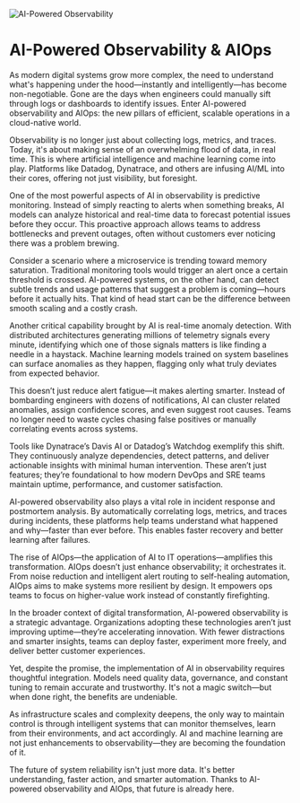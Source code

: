 ![AI-Powered Observability](https://cdn.prod.website-files.com/6270e8022b05abb840d27d6f/67485fd9e04045b2dda9493e_transforming-business-kpis-with-ai-powered-mobile-observability.png)

# AI-Powered Observability & AIOps

As modern digital systems grow more complex, the need to understand what's happening under the hood—instantly and intelligently—has become non-negotiable. Gone are the days when engineers could manually sift through logs or dashboards to identify issues. Enter AI-powered observability and AIOps: the new pillars of efficient, scalable operations in a cloud-native world.

Observability is no longer just about collecting logs, metrics, and traces. Today, it's about making sense of an overwhelming flood of data, in real time. This is where artificial intelligence and machine learning come into play. Platforms like Datadog, Dynatrace, and others are infusing AI/ML into their cores, offering not just visibility, but foresight.

One of the most powerful aspects of AI in observability is predictive monitoring. Instead of simply reacting to alerts when something breaks, AI models can analyze historical and real-time data to forecast potential issues before they occur. This proactive approach allows teams to address bottlenecks and prevent outages, often without customers ever noticing there was a problem brewing.

Consider a scenario where a microservice is trending toward memory saturation. Traditional monitoring tools would trigger an alert once a certain threshold is crossed. AI-powered systems, on the other hand, can detect subtle trends and usage patterns that suggest a problem is coming—hours before it actually hits. That kind of head start can be the difference between smooth scaling and a costly crash.

Another critical capability brought by AI is real-time anomaly detection. With distributed architectures generating millions of telemetry signals every minute, identifying which one of those signals matters is like finding a needle in a haystack. Machine learning models trained on system baselines can surface anomalies as they happen, flagging only what truly deviates from expected behavior.

This doesn’t just reduce alert fatigue—it makes alerting smarter. Instead of bombarding engineers with dozens of notifications, AI can cluster related anomalies, assign confidence scores, and even suggest root causes. Teams no longer need to waste cycles chasing false positives or manually correlating events across systems.

Tools like Dynatrace’s Davis AI or Datadog’s Watchdog exemplify this shift. They continuously analyze dependencies, detect patterns, and deliver actionable insights with minimal human intervention. These aren’t just features; they’re foundational to how modern DevOps and SRE teams maintain uptime, performance, and customer satisfaction.

AI-powered observability also plays a vital role in incident response and postmortem analysis. By automatically correlating logs, metrics, and traces during incidents, these platforms help teams understand what happened and why—faster than ever before. This enables faster recovery and better learning after failures.

The rise of AIOps—the application of AI to IT operations—amplifies this transformation. AIOps doesn’t just enhance observability; it orchestrates it. From noise reduction and intelligent alert routing to self-healing automation, AIOps aims to make systems more resilient by design. It empowers ops teams to focus on higher-value work instead of constantly firefighting.

In the broader context of digital transformation, AI-powered observability is a strategic advantage. Organizations adopting these technologies aren’t just improving uptime—they’re accelerating innovation. With fewer distractions and smarter insights, teams can deploy faster, experiment more freely, and deliver better customer experiences.

Yet, despite the promise, the implementation of AI in observability requires thoughtful integration. Models need quality data, governance, and constant tuning to remain accurate and trustworthy. It's not a magic switch—but when done right, the benefits are undeniable.

As infrastructure scales and complexity deepens, the only way to maintain control is through intelligent systems that can monitor themselves, learn from their environments, and act accordingly. AI and machine learning are not just enhancements to observability—they are becoming the foundation of it.

The future of system reliability isn't just more data. It's better understanding, faster action, and smarter automation. Thanks to AI-powered observability and AIOps, that future is already here.
